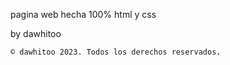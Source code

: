 pagina web hecha 100% html y css

  by dawhitoo

    © dawhitoo 2023. Todos los derechos reservados.
